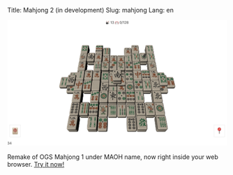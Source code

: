 Title: Mahjong 2 (in development)
Slug: mahjong
Lang: en

![Mahjong screenshot][mahjong-screenshot]

Remake of OGS Mahjong 1 under MAOH name, now right inside your web browser. [Try it now!][mahjong]

[mahjong-screenshot]: ../../images/MAOH_1.0.14.png
[mahjong]: http://gitjs.org/🀄/1.0.14
